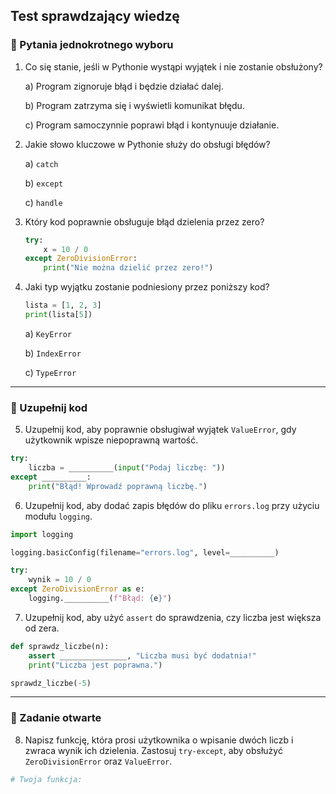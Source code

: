 
## Test sprawdzający wiedzę

### **🔹 Pytania jednokrotnego wyboru**
1. Co się stanie, jeśli w Pythonie wystąpi wyjątek i nie zostanie obsłużony?

   a) Program zignoruje błąd i będzie działać dalej.

   b) Program zatrzyma się i wyświetli komunikat błędu.

   c) Program samoczynnie poprawi błąd i kontynuuje działanie.

2. Jakie słowo kluczowe w Pythonie służy do obsługi błędów?
   
   a) `catch`

   b) `except`

   c) `handle`

3. Który kod poprawnie obsługuje błąd dzielenia przez zero?
   ```python
   try:
       x = 10 / 0
   except ZeroDivisionError:
       print("Nie można dzielić przez zero!")
   ```

4. Jaki typ wyjątku zostanie podniesiony przez poniższy kod?
   ```python
   lista = [1, 2, 3]
   print(lista[5])
   ```
   
   a) `KeyError`

   b) `IndexError`

   c) `TypeError`

---

### **🔹 Uzupełnij kod**

5. Uzupełnij kod, aby poprawnie obsługiwał wyjątek `ValueError`, gdy użytkownik wpisze niepoprawną wartość.
```python
try:
    liczba = __________(input("Podaj liczbę: "))
except __________:
    print("Błąd! Wprowadź poprawną liczbę.")
```

6. Uzupełnij kod, aby dodać zapis błędów do pliku `errors.log` przy użyciu modułu `logging`.
```python
import logging

logging.basicConfig(filename="errors.log", level=__________)

try:
    wynik = 10 / 0
except ZeroDivisionError as e:
    logging.__________(f"Błąd: {e}")
```

7. Uzupełnij kod, aby użyć `assert` do sprawdzenia, czy liczba jest większa od zera.
```python
def sprawdz_liczbe(n):
    assert _______________, "Liczba musi być dodatnia!"
    print("Liczba jest poprawna.")

sprawdz_liczbe(-5)
```

---

### **🔹 Zadanie otwarte**

8. Napisz funkcję, która prosi użytkownika o wpisanie dwóch liczb i zwraca wynik ich dzielenia. Zastosuj `try-except`, aby obsłużyć `ZeroDivisionError` oraz `ValueError`.
```python
# Twoja funkcja:
```